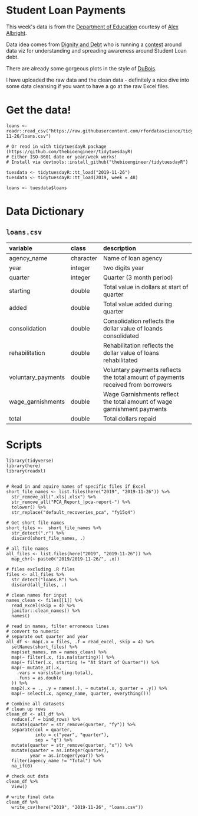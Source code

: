 # Student Loan Payments

This week's data is from the [Department of Education](https://studentaid.ed.gov/sa/about/data-center/student/default) courtesy of [Alex Albright](https://twitter.com/AllbriteAllday).

Data idea comes from [Dignity and Debt](https://www.dignityanddebt.org/projects/student-debt-racial-disparities/) who is running a [contest](https://docs.google.com/forms/d/e/1FAIpQLSckHpk5xJwqW0_sIEnCs-tScxttMV5WVqGjP0Ws8bD0x_LZHA/viewform) around data viz for understanding and spreading awareness around Student Loan debt. 

There are already some gorgeous plots in the style of [DuBois](https://www.dignityanddebt.org/projects/student-debt-racial-disparities/).

I have uploaded the raw data and the clean data - definitely a nice dive into some data cleansing if you want to have a go at the raw Excel files.

# Get the data!

```
loans <- readr::read_csv("https://raw.githubusercontent.com/rfordatascience/tidytuesday/master/data/2019/2019-11-26/loans.csv")

# Or read in with tidytuesdayR package (https://github.com/thebioengineer/tidytuesdayR)
# Either ISO-8601 date or year/week works!
# Install via devtools::install_github("thebioengineer/tidytuesdayR")

tuesdata <- tidytuesdayR::tt_load("2019-11-26")
tuesdata <- tidytuesdayR::tt_load(2019, week = 48)

loans <- tuesdata$loans
```

# Data Dictionary

## `loans.csv`

|variable           |class     |description |
|:------------------|:---------|:-----------|
|agency_name        |character | Name of loan agency |
|year               |integer   | two digits year |
|quarter            |integer   | Quarter (3 month period) |
|starting           |double    | Total value in dollars at start of quarter |
|added              |double    | Total value added during quarter |
|consolidation      |double    | Consolidation reflects the dollar value of loands consolidated|
|rehabilitation     |double    | Rehabilitation reflects the dollar value of loans rehabilitated|
|voluntary_payments |double    | Voluntary payments reflects the total amount of payments received from borrowers|
|wage_garnishments  |double    | Wage Garnishments reflect the total amount of wage garnishment payments|
|total              |double    | Total dollars repaid |

# Scripts

```{r}
library(tidyverse)
library(here)
library(readxl)


# Read in and aquire names of specific files if Excel
short_file_names <- list.files(here("2019", "2019-11-26")) %>%
  str_remove_all(".xls|.xlsx") %>%
  str_remove_all("PCA_Report_|pca-report-") %>%
  tolower() %>%
  str_replace("default_recoveries_pca", "fy15q4")

# Get short file names
short_files <-  short_file_names %>% 
  str_detect(".r") %>%
  discard(short_file_names, .)

# all file names
all_files <- list.files(here("2019", "2019-11-26")) %>%
  map_chr(~ paste0("2019/2019-11-26/", .x))

# files excluding .R files
files <- all_files %>% 
  str_detect("loans.R") %>% 
  discard(all_files, .)

# clean names for input
names_clean <- files[[1]] %>%
  read_excel(skip = 4) %>%
  janitor::clean_names() %>%
  names()

# read in names, filter erroneous lines
# convert to numeric
# separate out quarter and year
all_df <- map(.x = files, .f = read_excel, skip = 4) %>%
  setNames(short_files) %>%
  map(set_names, nm = names_clean) %>%
  map(~ filter(.x, !is.na(starting))) %>%
  map(~ filter(.x, starting != "At Start of Quarter")) %>%
  map(~ mutate_at(.x,
    .vars = vars(starting:total),
    .funs = as.double
  )) %>%
  map2(.x = ., .y = names(.), ~ mutate(.x, quarter = .y)) %>%
  map(~ select(.x, agency_name, quarter, everything()))

# Combine all datasets
# clean up rows
clean_df <- all_df %>%
  reduce(.f = bind_rows) %>% 
  mutate(quarter = str_remove(quarter, "fy")) %>% 
  separate(col = quarter,
           into = c("year", "quarter"),
           sep = "q") %>% 
  mutate(quarter = str_remove(quarter, "x")) %>% 
  mutate(quarter = as.integer(quarter),
         year = as.integer(year)) %>%
  filter(agency_name != "Total") %>% 
  na_if(0)
  
# check out data
clean_df %>% 
  View()

# write final data
clean_df %>% 
  write_csv(here("2019", "2019-11-26", "loans.csv"))

```
